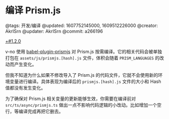 # 编译 Prism.js

@tags: 开发/编译
@updated: 1607752145000, 1609512226000
@creator: AkrISrn
@updater: AkrISrn
@commit: a266196

[+#1.2.0](/snippets/version-when-last-update.md)

v-no 使用 [babel-plugin-prismjs](https://github.com/mAAdhaTTah/babel-plugin-prismjs) 对 Prism.js 按需编译。它的相关代码会被单独打包在 `assets/js/prismjs.[hash].js` 文件，体积会随着 `PRISM_LANGUAGES` [](/docs/env-vars.md "#")的改动而产生变化。

但我不知道为什么如果不修改导入了 Prism.js 的代码文件，它就不会使用新的环境变量进行编译。具体表现为编译后的 `prismjs.[hash].js` 文件的大小和 Hash 值都没有发生变化。

为了确保对 Prism.js 相关变量的更新能够生效，你需要在编译前对 `src/ts/async/prismjs.ts` 做出一点不影响代码逻辑的小改动。比如增加一个空行，等编译完成再把它删去。

